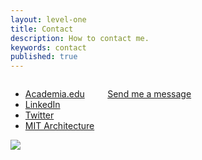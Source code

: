 ```yaml
---
layout: level-one
title: Contact
description: How to contact me.
keywords: contact
published: true
---
```


<div class="small-6 columns">

  <ul class="no-bullet">
    <li><a href="http://idin.academia.edu/AzraDawood"><i class="ai ai-academia-square"></i> Academia.edu</a></li>
    <li><a href="https://www.linkedin.com/in/azra-dawood-7972a44"><i class="fa fa-linkedin-square"></i> LinkedIn</a></li>
    <li><a href="https://twitter.com/4jjoo"><i class="fa fa-twitter-square"></i> Twitter</a></li>
    <li><a href="https://architecture.mit.edu/alumni/azra-dawood"><i class="fa fa-university"></i> MIT Architecture</a></li>
  </ul>

  <a class="typeform-share button" href="https://helrond.typeform.com/to/Qc2Jno" data-mode="1" target="_blank">Send me a message</a>
  <script>(function(){var qs,js,q,s,d=document,gi=d.getElementById,ce=d.createElement,gt=d.getElementsByTagName,id='typef_orm',b='https://s3-eu-west-1.amazonaws.com/share.typeform.com/';if(!gi.call(d,id)){js=ce.call(d,'script');js.id=id;js.src=b+'share.js';q=gt.call(d,'script')[0];q.parentNode.insertBefore(js,q)}id=id+'_';if(!gi.call(d,id)){qs=ce.call(d,'link');qs.rel='stylesheet';qs.id=id;qs.href=b+'share-button.css';s=gt.call(d,'head')[0];s.appendChild(qs,s)}})()</script>

</div>

<div class="small-6 columns">

<img src="{{site.url}}/img/Dawood_Photo_social.jpg"/>

</div>
